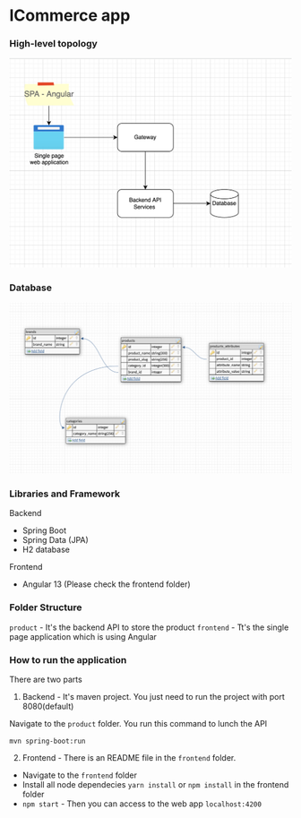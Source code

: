 # ICommerce app

### High-level topology

![high-level](/docs/topology.png)

### Database 

![database](/docs/db.png)


### Libraries and Framework

Backend
- Spring Boot
- Spring Data (JPA)
- H2 database

Frontend
- Angular 13 (Please check the frontend folder)

### Folder Structure

`product` - It's the backend API to store the product
`frontend` - Tt's the single page application which is using Angular

### How to run the application

There are two parts
1) Backend - It's maven project. You just need to run the project with port 8080(default)

Navigate to the `product` folder. You run this command to lunch the API

```
mvn spring-boot:run
```

2) Frontend - There is an README file in the `frontend` folder. 

- Navigate to the `frontend` folder
- Install all node dependecies `yarn install` or `npm install` in the frontend folder
- `npm start` - Then you can access to the web app `localhost:4200`

